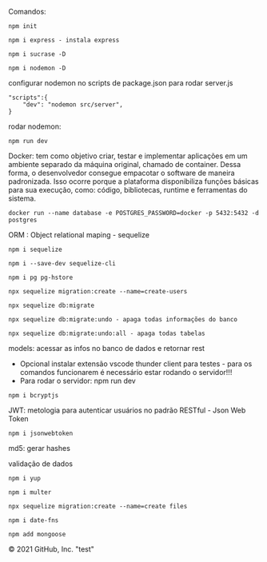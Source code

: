 Comandos:

```
npm init
```

```
npm i express - instala express
```

<!-- serve para usar sintaxe moderna do JS -->

```
npm i sucrase -D
```

```
npm i nodemon -D
```

configurar nodemon no scripts de package.json para rodar server.js

```
"scripts":{
    "dev": "nodemon src/server",
}
```

rodar nodemon:

```
npm run dev
```

Docker: tem como objetivo criar, testar e implementar aplicações
em um ambiente separado da máquina original, chamado de container.
Dessa forma, o desenvolvedor consegue empacotar o software de maneira
padronizada. Isso ocorre porque a plataforma disponibiliza funções básicas
para sua execução, como: código, bibliotecas, runtime e ferramentas
do sistema.

```
docker run --name database -e POSTGRES_PASSWORD=docker -p 5432:5432 -d postgres
```

ORM : Object relational maping - sequelize

```
npm i sequelize
```

```
npm i --save-dev sequelize-cli
```

```
npm i pg pg-hstore
```

```
npx sequelize migration:create --name=create-users
```

```
npx sequelize db:migrate
```

```
npx sequelize db:migrate:undo - apaga todas informações do banco
```

```
npx sequelize db:migrate:undo:all - apaga todas tabelas
```

models: acessar as infos no banco de dados e retornar rest

- Opcional instalar extensão vscode thunder client para testes - para os comandos funcionarem é necessário estar rodando o servidor!!!
- Para rodar o servidor: npm run dev

```
npm i bcryptjs
```

JWT: metologia para autenticar usuários no padrão RESTful - Json Web Token

```
npm i jsonwebtoken
```

md5: gerar hashes

validação de dados

```
npm i yup
```

```
npm i multer
```

```
npx sequelize migration:create --name=create files
```

```
npm i date-fns
```

```
npm add mongoose
```

© 2021 GitHub, Inc.
"test" 
